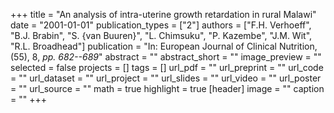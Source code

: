 +++
title = "An analysis of intra-uterine growth retardation in rural Malawi"
date = "2001-01-01"
publication_types = ["2"]
authors = ["F.H. Verhoeff", "B.J. Brabin", "S. {van Buuren}", "L. Chimsuku", "P. Kazembe", "J.M. Wit", "R.L. Broadhead"]
publication = "In: European Journal of Clinical Nutrition, (55), 8, _pp. 682--689_"
abstract = ""
abstract_short = ""
image_preview = ""
selected = false
projects = []
tags = []
url_pdf = ""
url_preprint = ""
url_code = ""
url_dataset = ""
url_project = ""
url_slides = ""
url_video = ""
url_poster = ""
url_source = ""
math = true
highlight = true
[header]
image = ""
caption = ""
+++
